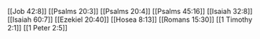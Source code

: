 [[Job 42:8]]
[[Psalms 20:3]]
[[Psalms 20:4]]
[[Psalms 45:16]]
[[Isaiah 32:8]]
[[Isaiah 60:7]]
[[Ezekiel 20:40]]
[[Hosea 8:13]]
[[Romans 15:30]]
[[1 Timothy 2:1]]
[[1 Peter 2:5]]
